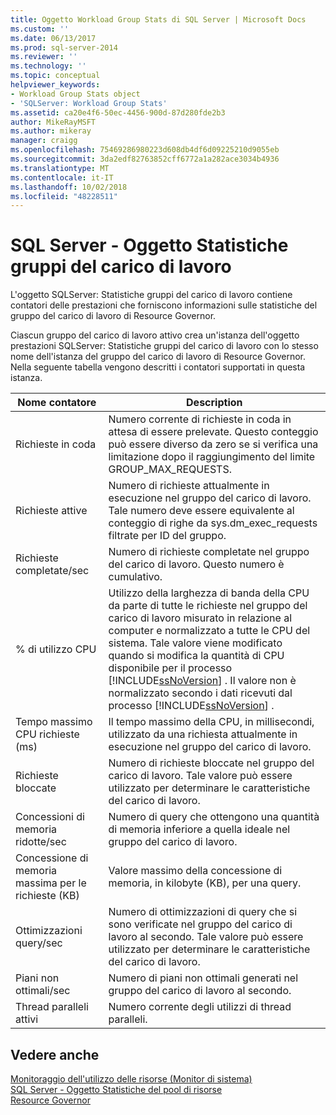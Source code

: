```yaml
---
title: Oggetto Workload Group Stats di SQL Server | Microsoft Docs
ms.custom: ''
ms.date: 06/13/2017
ms.prod: sql-server-2014
ms.reviewer: ''
ms.technology: ''
ms.topic: conceptual
helpviewer_keywords:
- Workload Group Stats object
- 'SQLServer: Workload Group Stats'
ms.assetid: ca20e4f6-50ec-4456-900d-87d280fde2b3
author: MikeRayMSFT
ms.author: mikeray
manager: craigg
ms.openlocfilehash: 75469286980223d608db4df6d09225210d9055eb
ms.sourcegitcommit: 3da2edf82763852cff6772a1a282ace3034b4936
ms.translationtype: MT
ms.contentlocale: it-IT
ms.lasthandoff: 10/02/2018
ms.locfileid: "48228511"
---
```

# <a name="sql-server-workload-group-stats-object"></a>SQL Server - Oggetto Statistiche gruppi del carico di lavoro
  L'oggetto SQLServer: Statistiche gruppi del carico di lavoro contiene contatori delle prestazioni che forniscono informazioni sulle statistiche del gruppo del carico di lavoro di Resource Governor.  
  
 Ciascun gruppo del carico di lavoro attivo crea un'istanza dell'oggetto prestazioni SQLServer: Statistiche gruppi del carico di lavoro con lo stesso nome dell'istanza del gruppo del carico di lavoro di Resource Governor. Nella seguente tabella vengono descritti i contatori supportati in questa istanza.  
  
|Nome contatore|Description|  
|------------------|-----------------|  
|Richieste in coda|Numero corrente di richieste in coda in attesa di essere prelevate. Questo conteggio può essere diverso da zero se si verifica una limitazione dopo il raggiungimento del limite GROUP_MAX_REQUESTS.|  
|Richieste attive|Numero di richieste attualmente in esecuzione nel gruppo del carico di lavoro. Tale numero deve essere equivalente al conteggio di righe da sys.dm_exec_requests filtrate per ID del gruppo.|  
|Richieste completate/sec|Numero di richieste completate nel gruppo del carico di lavoro. Questo numero è cumulativo.|  
|% di utilizzo CPU|Utilizzo della larghezza di banda della CPU da parte di tutte le richieste nel gruppo del carico di lavoro misurato in relazione al computer e normalizzato a tutte le CPU del sistema. Tale valore viene modificato quando si modifica la quantità di CPU disponibile per il processo [!INCLUDE[ssNoVersion](../../includes/ssnoversion-md.md)] . Il valore non è normalizzato secondo i dati ricevuti dal processo [!INCLUDE[ssNoVersion](../../includes/ssnoversion-md.md)] .|  
|Tempo massimo CPU richieste (ms)|Il tempo massimo della CPU, in millisecondi, utilizzato da una richiesta attualmente in esecuzione nel gruppo del carico di lavoro.|  
|Richieste bloccate|Numero di richieste bloccate nel gruppo del carico di lavoro. Tale valore può essere utilizzato per determinare le caratteristiche del carico di lavoro.|  
|Concessioni di memoria ridotte/sec|Numero di query che ottengono una quantità di memoria inferiore a quella ideale nel gruppo del carico di lavoro.|  
|Concessione di memoria massima per le richieste (KB)|Valore massimo della concessione di memoria, in kilobyte (KB), per una query.|  
|Ottimizzazioni query/sec|Numero di ottimizzazioni di query che si sono verificate nel gruppo del carico di lavoro al secondo. Tale valore può essere utilizzato per determinare le caratteristiche del carico di lavoro.|  
|Piani non ottimali/sec|Numero di piani non ottimali generati nel gruppo del carico di lavoro al secondo.|  
|Thread paralleli attivi|Numero corrente degli utilizzi di thread paralleli.|  
  
## <a name="see-also"></a>Vedere anche  
 [Monitoraggio dell'utilizzo delle risorse &#40;Monitor di sistema&#41;](monitor-resource-usage-system-monitor.md)   
 [SQL Server - Oggetto Statistiche del pool di risorse](sql-server-resource-pool-stats-object.md)   
 [Resource Governor](../resource-governor/resource-governor.md)  
  
  

